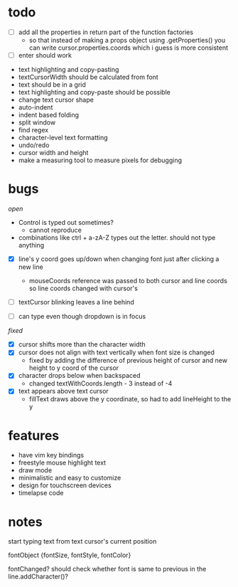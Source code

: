 # todo
- [ ] add all the properties in return part of the function factories
    - so that instead of making a props object using .getProperties() you can write cursor.properties.coords which i guess is more consistent
- [ ] enter should work
- text highlighting and copy-pasting
- textCursorWidth should be calculated from font
- text should be in a grid
- text highlighting and copy-paste should be possible
- change text cursor shape
- auto-indent
- indent based folding
- split window
- find regex
- character-level text formatting
- undo/redo
- cursor width and height
- make a measuring tool to measure pixels for debugging

# bugs
*open*
- Control is typed out sometimes?
    - cannot reproduce
- combinations like ctrl + a-zA-Z types out the letter. should not type anything
- [x] line's y coord goes up/down when changing font just after clicking a new line 
    - mouseCoords reference was passed to both cursor and line coords so line coords changed with cursor's
- [ ] textCursor blinking leaves a line behind
- [ ] can type even though dropdown is in focus


*fixed*
- [x] cursor shifts more than the character width 
- [x] cursor does not align with text vertically when font size is changed
    - fixed by adding the difference of previous height of cursor and new height to y coord of the cursor
- [x] character drops below when backspaced
    -  changed textWithCoords.length - 3 instead of -4
- [x] text appears above text cursor
    - fillText draws above the y coordinate, so had to add lineHeight to the y

# features
- have vim key bindings
- freestyle mouse highlight text 
- draw mode
- minimalistic and easy to customize
- design for touchscreen devices
- timelapse code

# notes
start typing text from text cursor's current position 

fontObject
{fontSize, fontStyle, fontColor}

fontChanged? should check whether font is same to previous in the line.addCharacter()?